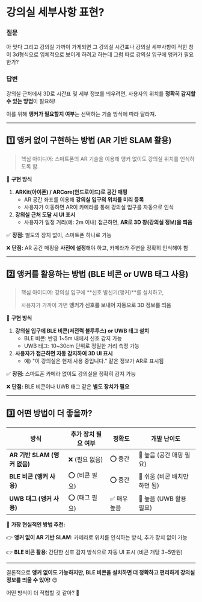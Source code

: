 # 강의실 세부사항 표현?

### 질문

아 맞다 그리고 강의실 가까이 가게되면 그 강의실 시간표나 강의실 세부사항이 적힌 창이 3d형식으로 입체적으로 보이게 하려고 하는데 그럼 따로 강의실 입구에 앵커가 필요한가? 

### 답변

강의실 근처에서 3D로 시간표 및 세부 정보를 띄우려면, 사용자의 위치를 **정확히 감지할 수 있는 방법**이 필요해!

이를 위해 **앵커가 필요할지 여부**는 선택하는 기술 방식에 따라 달라져.

---

## **1️⃣ 앵커 없이 구현하는 방법 (AR 기반 SLAM 활용)**

> 핵심 아이디어: 스마트폰의 AR 기술을 이용해 앵커 없이도 강의실 위치를 인식하도록 함.
> 

🔹 **구현 방식**

1. **ARKit(아이폰) / ARCore(안드로이드)로 공간 매핑**
    - AR 공간 좌표를 이용해 **강의실 입구의 위치를 미리 등록**
    - 사용자가 이동하면 AR이 카메라를 통해 강의실 입구를 자동으로 인식
2. **강의실 근처 도달 시 UI 표시**
    - 사용자가 일정 거리(예: 2m 이내) 접근하면, **AR로 3D 창(강의실 정보)을 띄움**

✅ **장점:** 별도의 장치 없이, 스마트폰 하나로 가능

❌ **단점:** AR 공간 매핑을 **사전에 설정**해야 하고, 카메라가 주변을 정확히 인식해야 함

---

## **2️⃣ 앵커를 활용하는 방법 (BLE 비콘 or UWB 태그 사용)**

> 핵심 아이디어: 강의실 입구에 **신호 발신기(앵커)**를 설치하고,
> 
> 
> 사용자가 가까이 가면 **앵커가 신호를 보내어 자동으로 3D 정보를 띄움**
> 

🔹 **구현 방식**

1. **강의실 입구에 BLE 비콘(저전력 블루투스) or UWB 태그 설치**
    - BLE 비콘: 반경 1~5m 내에서 신호 감지 가능
    - UWB 태그: 10~30cm 단위로 정밀한 거리 측정 가능
2. **사용자가 접근하면 자동 감지하여 3D UI 표시**
    - 예) "이 강의실은 현재 사용 중입니다." 같은 정보가 AR로 표시됨

✅ **장점:** 스마트폰 카메라 없이도 강의실을 정확히 감지 가능

❌ **단점:** BLE 비콘이나 UWB 태그 같은 **별도 장치가 필요**

---

## **3️⃣ 어떤 방법이 더 좋을까?**

| 방식 | 추가 장치 필요 여부 | 정확도 | 개발 난이도 |
| --- | --- | --- | --- |
| **AR 기반 SLAM (앵커 없음)** | ❌ (필요 없음) | ⭕ 중간 | 🔺 높음 (공간 매핑 필요) |
| **BLE 비콘 (앵커 사용)** | ⭕ (비콘 필요) | ⭕ 중간 | 🔹 쉬움 (비콘 배치만 하면 됨) |
| **UWB 태그 (앵커 사용)** | ⭕ (태그 필요) | ✅ 매우 높음 | 🔺 높음 (UWB 활용 필요) |

📌 **가장 현실적인 방법 추천:**

👉 **앵커 없이 AR 기반 SLAM**: 카메라로 위치를 인식하는 방식, 추가 장치 없이 가능

👉 **BLE 비콘 활용**: 간단한 신호 감지 방식으로 자동 UI 표시 (비콘 개당 3~5만원)

---

결론적으로 **앵커 없이도 가능하지만, BLE 비콘을 설치하면 더 정확하고 편리하게 강의실 정보를 띄울 수 있어!** 😊

어떤 방식이 더 적합할 것 같아? 🤔
